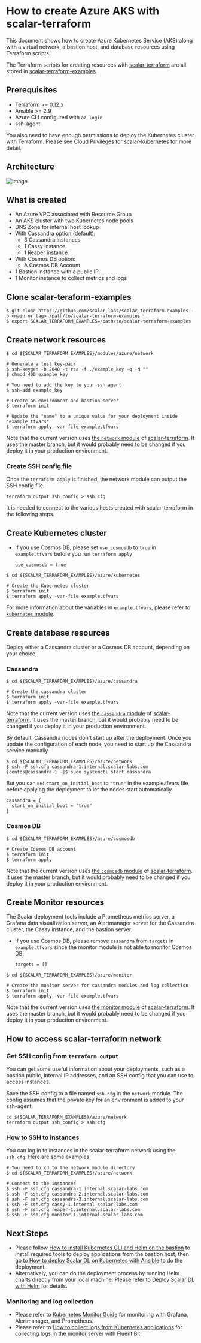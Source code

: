# How to create Azure AKS with scalar-terraform

This document shows how to create Azure Kubernetes Service (AKS) along with a virtual network, a bastion host, and database resources using Terraform scripts.

The Terraform scripts for creating resources with [scalar-terraform](https://github.com/scalar-labs/scalar-terraform) are all stored in [scalar-terraform-examples](https://github.com/scalar-labs/scalar-terraform-examples).

## Prerequisites

* Terraform >= 0.12.x
* Ansible >= 2.9
* Azure CLI configured with `az login`
* ssh-agent

You also need to have enough permissions to deploy the Kubernetes cluster with Terraform. Please see [Cloud Privileges for scalar-kubernetes](./CloudPrivileges.md#Azure) for more detail.

## Architecture

![image](images/architecture-aks.png)

## What is created

* An Azure VPC associated with Resource Group
* An AKS cluster with two Kubernetes node pools
* DNS Zone for internal host lookup
* With Cassandra option (default):
  * 3 Cassandra instances
  * 1 Cassy instance
  * 1 Reaper instance
* With Cosmos DB option:
  * A Cosmos DB Account
* 1 Bastion instance with a public IP
* 1 Monitor instance to collect metrics and logs

## Clone scalar-teraform-examples

```console
$ git clone https://github.com/scalar-labs/scalar-terraform-examples -b <main or tag> /path/to/scalar-terraform-examples
$ export SCALAR_TERRAFORM_EXAMPLES=/path/to/scalar-terraform-examples
```

## Create network resources

```console
$ cd ${SCALAR_TERRAFORM_EXAMPLES}/modules/azure/network

# Generate a test key-pair
$ ssh-keygen -b 2048 -t rsa -f ./example_key -q -N ""
$ chmod 400 example_key

# You need to add the key to your ssh agent
$ ssh-add example_key

# Create an environment and bastion server
$ terraform init

# Update the "name" to a unique value for your deployment inside "example.tfvars"
$ terraform apply -var-file example.tfvars
```

Note that the current version uses [the `network` module](https://github.com/scalar-labs/scalar-terraform/tree/master/modules/azure/network) of [scalar-terraform](https://github.com/scalar-labs/scalar-terraform). It uses the master branch, but it would probably need to be changed if you deploy it in your production environment.

### Create SSH config file

Once the `terraform apply` is finished, the network module can output the SSH config file.

```console
terraform output ssh_config > ssh.cfg
```

It is needed to connect to the various hosts created with scalar-terraform in the following steps.

## Create Kubernetes cluster

* If you use Cosmos DB, please set `use_cosmosdb` to `true` in `example.tfvars` before you run `terraform apply`

    ```hcl
    use_cosmosdb = true
    ```

```console
$ cd ${SCALAR_TERRAFORM_EXAMPLES}/azure/kubernetes

# Create the Kubernetes cluster
$ terraform init
$ terraform apply -var-file example.tfvars
```

For more information about the variables in `example.tfvars`, please refer to [`kubernetes` module](https://github.com/scalar-labs/scalar-terraform/tree/master/modules/azure/kubernetes).

## Create database resources

Deploy either a Cassandra cluster or a Cosmos DB account, depending on your choice.

### Cassandra

```console
$ cd ${SCALAR_TERRAFORM_EXAMPLES}/azure/cassandra

# Create the cassandra cluster
$ terraform init
$ terraform apply -var-file example.tfvars
```

Note that the current version uses [the `cassandra` module](https://github.com/scalar-labs/scalar-terraform/tree/master/modules/azure/cassandra) of [scalar-terraform](https://github.com/scalar-labs/scalar-terraform). It uses the master branch, but it would probably need to be changed if you deploy it in your production environment.

By default, Cassandra nodes don't start up after the deployment. Once you update the configuration of each node, you need to start up the Cassandra service manually.

```console
$ cd ${SCALAR_TERRAFORM_EXAMPLES}/azure/network
$ ssh -F ssh.cfg cassandra-1.internal.scalar-labs.com
[centos@cassandra-1 ~]$ sudo systemctl start cassandra
```

But you can set `start_on_initial_boot` to `"true"` in the example.tfvars file before applying the deployment to let the nodes start automatically.

```hcl
cassandra = {
  start_on_initial_boot = "true"
}
```

### Cosmos DB

```console
$ cd ${SCALAR_TERRAFORM_EXAMPLES}/azure/cosmosdb

# Create Cosmos DB account
$ terraform init
$ terraform apply
```

Note that the current version uses [the `cosmosdb` module](https://github.com/scalar-labs/scalar-terraform/tree/master/modules/azure/cosmosdb) of [scalar-terraform](https://github.com/scalar-labs/scalar-terraform). It uses the master branch, but it would probably need to be changed if you deploy it in your production environment.

## Create Monitor resources

The Scalar deployment tools include a Prometheus metrics server, a Grafana data visualization server, an Alertmanager server for the Cassandra cluster, the Cassy instance, and the bastion server.

* If you use Cosmos DB, please remove `cassandra` from `targets` in `example.tfvars` since the monitor module is not able to monitor Cosmos DB.

    ```hcl
    targets = []
    ```

```console
$ cd ${SCALAR_TERRAFORM_EXAMPLES}/azure/monitor

# Create the monitor server for cassandra modules and log collection
$ terraform init
$ terraform apply -var-file example.tfvars
```

Note that the current version uses [the monitor module](https://github.com/scalar-labs/scalar-terraform/tree/master/modules/azure/monitor) of [scalar-terraform](https://github.com/scalar-labs/scalar-terraform/). It uses the master branch, but it would probably need to be changed if you deploy it in your production environment.

## How to access scalar-terraform network

### Get SSH config from `terraform output`

You can get some useful information about your deployments, such as a bastion public, internal IP addresses, and an SSH config that you can use to access instances.

Save the SSH config to a file named `ssh.cfg` in the `network` module. The config assumes that the private key for an environment is added to your ssh-agent.

```console
cd ${SCALAR_TERRAFORM_EXAMPLES}/azure/network
terraform output ssh_config > ssh.cfg
```

### How to SSH to instances

You can log in to instances in the scalar-terraform network using the `ssh.cfg`.
Here are some examples:

```console
# You need to cd to the network module directory
$ cd ${SCALAR_TERRAFORM_EXAMPLES}/azure/network

# Connect to the instances
$ ssh -F ssh.cfg cassandra-1.internal.scalar-labs.com
$ ssh -F ssh.cfg cassandra-2.internal.scalar-labs.com
$ ssh -F ssh.cfg cassandra-3.internal.scalar-labs.com
$ ssh -F ssh.cfg cassy-1.internal.scalar-labs.com
$ ssh -F ssh.cfg reaper-1.internal.scalar-labs.com
$ ssh -F ssh.cfg monitor-1.internal.scalar-labs.com
```

## Next Steps

* Please follow [How to install Kubernetes CLI and Helm on the bastion](./PrepareBastionTool.md) to install required tools to deploy applications from the bastion host, then go to [How to deploy Scalar DL on Kubernetes with Ansible](./DeployScalarDLAnsible.md) to do the deployment.
* Alternatively, you can do the deployment process by running Helm charts directly from your local machine. Please refer to [Deploy Scalar DL with Helm](./DeployScalarDLHelm.md) for details.

### Monitoring and log collection

* Please refer to [Kubernetes Monitor Guide](./K8sMonitorGuide.md) for monitoring with Grafana, Alertmanager, and Prometheus.
* Please refer to [How to collect logs from Kubernetes applications](./K8sLogCollectionGuide.md) for collecting logs in the monitor server with Fluent Bit.
